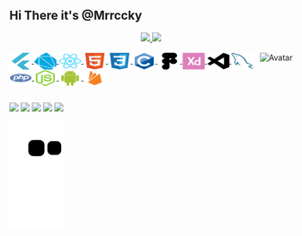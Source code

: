 ## Hi There it's @Mrrccky

<div align="center">
  <a href="https://github.com/mrroccky">
  <img height="180em" src="https://github-readme-stats.vercel.app/api?username=mrroccky&show_icons=true&theme=dracula&include_all_commits=true&count_private=true"/>
  <img height="180em" src="https://github-readme-stats.vercel.app/api/top-langs/?username=mrroccky&layout=compact&langs_count=7&theme=dracula"/>
</div>




<div style="display: inline_block"><br>
  <img align="center" alt="Rafa-FLUTTER" height="30" width="40" src="https://raw.githubusercontent.com/devicons/devicon/master/icons/flutter/flutter-plain.svg">
  <img align="center" alt="Rafa-DART" height="30" width="40" src="https://raw.githubusercontent.com/devicons/devicon/master/icons/dart/dart-plain.svg">
  <img align="center" alt="Rafa-React" height="30" width="40" src="https://raw.githubusercontent.com/devicons/devicon/master/icons/react/react-original.svg">
  <img align="center" alt="Rafa-HTML" height="30" width="40" src="https://raw.githubusercontent.com/devicons/devicon/master/icons/html5/html5-original.svg">
  <img align="center" alt="Rafa-CSS" height="30" width="40" src="https://raw.githubusercontent.com/devicons/devicon/master/icons/css3/css3-original.svg">
  <img align="center" alt="Rafa-C" height="30" width="40" src="https://raw.githubusercontent.com/devicons/devicon/master/icons/c/c-original.svg">
  <img align="right" alt="Avatar" height="150" style="border-radius:1px" src="https://avatars.githubusercontent.com/u/62130900?s=96&v=4">
  
   <img align="center" alt="figma" height="30" width="40" src="https://raw.githubusercontent.com/devicons/devicon/master/icons/figma/figma-plain.svg">
  <img align="center" alt="adobe xd" height="30" width="40" src="https://raw.githubusercontent.com/devicons/devicon/master/icons/xd/xd-plain.svg">
  <img align="center" alt="vscode" height="30" width="40" src="https://raw.githubusercontent.com/devicons/devicon/master/icons/vscode/vscode-plain.svg">
  <img align="center" alt="mysql" height="30" width="40" src="https://raw.githubusercontent.com/devicons/devicon/master/icons/mysql/mysql-plain.svg">
  <img align="center" alt="PHP" height="30" width="40" src="https://raw.githubusercontent.com/devicons/devicon/master/icons/php/php-plain.svg">
   <img align="center" alt="nodje" height="30" width="40" src="https://raw.githubusercontent.com/devicons/devicon/master/icons/nodejs/nodejs-plain.svg">
  <img align="center" alt="Android
Studio" height="30" width="40" src="https://raw.githubusercontent.com/devicons/devicon/master/icons/android/android-plain.svg">
  <img align="center" alt="Google Firebase" height="30" width="40" src="https://raw.githubusercontent.com/devicons/devicon/master/icons/firebase/firebase-plain.svg">
</div>
  
  ##


 
<div> 

 <a href="https://twitter.com/MrRoccky" target="_blank"><img src="https://img.shields.io/badge/Twitter-1DA1F2?style=for-the-badge&logo=twitter&logoColor=white"></a>
 <a href="https://www.linkedin.com/in/rakesh-bhure-634b36151/" target="_blank"><img src="https://img.shields.io/badge/LinkedIn-0077B5?style=for-the-badge&logo=linkedin&logoColor=white" target="_blank"></a>
 <a href="https://www.instagram.com/mrroccky/" target="_blank"><img src="https://img.shields.io/badge/Instagram-E4405F?style=for-the-badge&logo=instagram&logoColor=white" target="_blank"></a>
  <a href = "mailto:rakeshbhure4@gmail.com"><img src="https://img.shields.io/badge/-Gmail-%23333?style=for-the-badge&logo=gmail&logoColor=white" target="_blank"></a>
 <a href="https://chat.whatsapp.com/CVtuPneNvLD5quqJ3A1DnW" target="_blank"><img src="https://img.shields.io/badge/WhatsApp-25D366?style=for-the-badge&logo=whatsapp&logoColor=white"></a>
 
 
  ![Snake animation](https://github.com/rafaballerini/rafaballerini/blob/output/github-contribution-grid-snake.svg)
  
  
  

 
</div>
